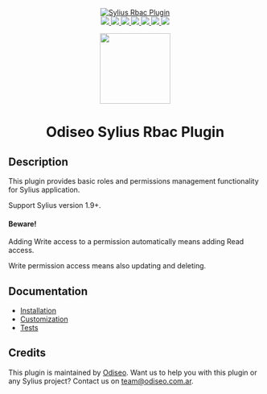 <p align="center">
    <a href="https://odiseo.com.ar/" target="_blank" title="Odiseo">
        <img src="https://odiseo.io/build/website/images/favicon-196x196.8548b933.png" alt="Sylius Rbac Plugin" />
    </a>
    <br />
    <a href="https://packagist.org/packages/odiseoteam/sylius-rbac-plugin" title="License" target="_blank">
        <img src="https://img.shields.io/packagist/l/odiseoteam/sylius-rbac-plugin.svg" />
    </a>
    <a href="https://packagist.org/packages/odiseoteam/sylius-rbac-plugin" title="Version" target="_blank">
        <img src="https://img.shields.io/packagist/v/odiseoteam/sylius-rbac-plugin.svg" />
    </a>
    <a href="https://github.com/odiseoteam/SyliusRbacPlugin/actions" title="Build Status" target="_blank">
        <img src="https://img.shields.io/github/actions/workflow/status/odiseoteam/SyliusRbacPlugin/build.yml" />
    </a>
    <a href="https://scrutinizer-ci.com/g/odiseoteam/SyliusRbacPlugin/" title="Scrutinizer" target="_blank">
        <img src="https://img.shields.io/scrutinizer/g/odiseoteam/SyliusRbacrPlugin.svg" />
    </a>
    <a href="https://packagist.org/packages/odiseoteam/sylius-rbac-plugin" title="Total Downloads" target="_blank">
        <img src="https://poser.pugx.org/odiseoteam/sylius-rbac-plugin/downloads" />
    </a>
    <a href="https://sylius-devs.slack.com" title="Slack" target="_blank">
        <img src="https://img.shields.io/badge/community%20chat-slack-FF1493.svg" />
    </a>
    <a href="https://odiseo.io/contact-us" title="Support" target="_blank">
        <img src="https://img.shields.io/badge/support-contact%20author-blue" />
    </a>
</p>
<p align="center"><a href="https://sylius.com/partners/odiseo/" target="_blank"><img src="https://github.com/odiseoteam/SyliusRbacPlugin/blob/master/badge-partner-by-sylius.png" width="140"></a></p>

<h1 align="center">Odiseo Sylius Rbac Plugin</h1>

## Description

This plugin provides basic roles and permissions management functionality for Sylius application.

Support Sylius version 1.9+.

#### Beware!

Adding Write access to a permission automatically means adding Read access.

Write permission access means also updating and deleting.

## Documentation

- [Installation](doc/installation.md)
- [Customization](doc/customization.md)
- [Tests](doc/tests.md)

## Credits

This plugin is maintained by <a href="https://odiseo.io">Odiseo</a>. Want us to help you with this plugin or any Sylius project? Contact us on <a href="mailto:team@odiseo.com.ar">team@odiseo.com.ar</a>.
